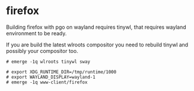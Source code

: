 # firefox

Building firefox with pgo on wayland requires tinywl, that requires wayland
environment to be ready.

If you are build the latest wlroots compositor you need to rebuild tinywl and
possibly your compositor too.
```shell
# emerge -1q wlroots tinywl sway
```

```shell
# export XDG_RUNTIME_DIR=/tmp/runtime/1000
# export WAYLAND_DISPLAY=wayland-1
# emerge -1q www-client/firefox
```


